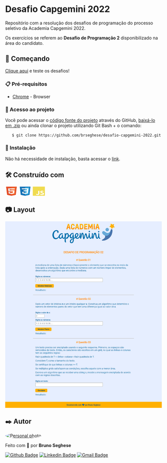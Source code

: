 # Desafio Capgemini 2022

Repositório com a resolução dos desafios de programação do processo seletivo da Academia Capgemini 2022.

Os exercícios se referem ao **Desafio de Programação 2** disponibilizado na área do candidato.

## 🚀 Começando

[Clique aqui](https://brseghese.github.io/desafio-capgemini-2022) e teste os desafios!

### 📋 Pré-requisitos

- [Chrome](https://www.google.pt/intl/pt-PT/chrome/) - Browser

### 📁 Acesso ao projeto

Você pode acessar o [código fonte do projeto](https://github.com/brseghese/desafio-capgemini-2022/tree/main) através do GitHub, [baixá-lo em .zip](https://github.com/brseghese/desafio-capgemini-2022/archive/refs/heads/main.zip) ou ainda clonar o projeto utilizando Git Bash + o comando:

       $ git clone https://github.com/brseghese/desafio-capgemini-2022.git

### 🔧 Instalação

Não há necessidade de instalação, basta acessar o [link](https://brseghese.github.io/desafio-capgemini-2022).

## 🛠️ Construído com

<div style="display: inline_block">
    <img align="center" alt="Bruno-HTML" height="30" width="40" src="https://raw.githubusercontent.com/devicons/devicon/master/icons/html5/html5-original.svg">
  <img align="center" alt="Bruno-CSS" height="30" width="40" src="https://raw.githubusercontent.com/devicons/devicon/master/icons/css3/css3-original.svg">
  <img align="center" alt="Bruno-Js" height="30" width="40" src="https://raw.githubusercontent.com/devicons/devicon/master/icons/javascript/javascript-plain.svg">
</div>

## 📷 Layout

<div style="display: inline_block">
  <img align="center" alt="Bruno" width="600" src=".\assets\desafio-capgemini-2022-print.png">
</div>

## ✒️ Autor

<a href="https://github.com/brseghese"> <img style="border-radius: 50%;" src="https://avatars.githubusercontent.com/u/80193824?v=4" width="100px;" alt="Personal photo"/> </a>

Feito com 💙 por **Bruno Seghese**

[![Github Badge](https://img.shields.io/badge/-GitHub-black?style=flat-square&logo=Github&logoColor=white&link=https://github.com/beatrizmakowski)](https://github.com/brseghese) [![Linkedin Badge](https://img.shields.io/badge/-LinkedIn-blue?style=flat-square&logo=Linkedin&logoColor=white&link=https://www.linkedin.com/in/beatriz-makowski/)](https://www.linkedin.com/in/brunoseghese/) [![Gmail Badge](https://img.shields.io/badge/-Gmail-c14438?style=flat-square&logo=Gmail&logoColor=white&link=mailto:bemakow@gmail.com)](mailto:brseghese@gmail.com)
